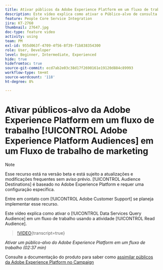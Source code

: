 ```yaml
---
title: Ativar públicos da Adobe Experience Platform em um fluxo de trabalho
description: Este vídeo explica como ativar o Público-alvo de consulta dos serviços de dados em um fluxo de trabalho usando a atividade "Ler público-alvo".
feature: People Core Service Integration
jira: KT-2760
thumbnail: 27647.jpg
doc-type: feature video
activity: using
team: PM
exl-id: 955d063f-4709-4f56-8f39-f1b838354300
role: User, Developer
level: Beginner, Intermediate, Experienced
hide: true
hidefromtoc: true
source-git-commit: ecd7ab2e03c38d17f2690161e19120d884c89993
workflow-type: tm+mt
source-wordcount: '118'
ht-degree: 8%

---
```


# Ativar públicos-alvo da Adobe Experience Platform em um fluxo de trabalho [!UICONTROL Adobe Experience Platform Audiences] em um Fluxo de trabalho de marketing

>[!NOTE]
>
>Esse recurso está na versão beta e está sujeito a atualizações e modificações frequentes sem aviso prévio. [!UICONTROL Audience Destinations] é baseado no Adobe Experience Platform e requer uma configuração específica.
>
>Entre em contato com [!UICONTROL Adobe Customer Support] se planeja implementar esse recurso.

Este vídeo explica como ativar o [!UICONTROL Data Services Query Audience] em um fluxo de trabalho usando a atividade [!UICONTROL Read Audience].

>[!VIDEO](https://video.tv.adobe.com/v/34328?learn=on&captions=por_br){transcript=true}

*Ativar um público-alvo do Adobe Experience Platform em um fluxo de trabalho (02:37 min)*

Consulte a documentação do produto para saber como [assimilar públicos da Adobe Experience Platform no Campaign](https://experienceleague.adobe.com/docs/campaign-standard/using/integrating-with-adobe-cloud/adobe-experience-platform/aep-sources-destinations/ingest-aep-data.html?lang=pt-BR)
